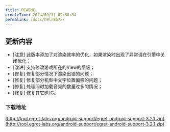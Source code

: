```yaml
---
title: README
createTime: 2024/09/11 09:50:34
permalink: /docs/h9ln8b7x/
---
```

## 更新内容

* [注意] 此版本添加了对渲染效率的优化，如果渲染时出现了异常请在引擎中关闭优化；
* [改进] 支持修改游戏所在的View的层级；
* [修复] 修复部分情况下渲染出错的问题；
* [修复] 修复部分机型中文字位置偏移的问题；
* [修复] 处理同时加载音频的数量过多的情况；
* [修复] 修复其它BUG。

### 下载地址

[http://tool.egret-labs.org/android-support/egret-android-support-3.2.1.zip](http://tool.egret-labs.org/android-support/egret-android-support-3.2.1.zip)